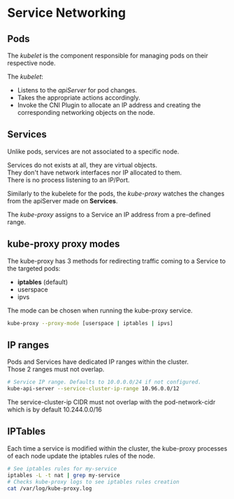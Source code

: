 # Service Networking

## Pods

The *kubelet* is the component responsible for managing pods on their respective node.

The *kubelet*:
- Listens to the *apiServer* for pod changes.
- Takes the appropriate actions accordingly.
- Invoke the CNI Plugin to allocate an IP address and creating the corresponding networking objects on the node.


## Services

Unlike pods, services are not associated to a specific node.

Services do not exists at all, they are virtual objects.<br>
They don't have network interfaces nor IP allocated to them.<br>
There is no process listening to an IP/Port.

Similarly to the kubelete for the pods, the *kube-proxy* watches the changes from the apiServer made on **Services**.

The *kube-proxy* assigns to a Service an IP address from a pre-defined range.

## kube-proxy proxy modes

The kube-proxy has 3 methods for redirecting traffic coming to a Service to the targeted pods:
- **iptables** (default)
- userspace
- ipvs

The mode can be chosen when running the kube-proxy service.
```bash
kube-proxy --proxy-mode [userspace | iptables | ipvs]
```

## IP ranges

Pods and Services have dedicated IP ranges within the cluster.<br>
Those 2 ranges must not overlap.
```bash
# Service IP range. Defaults to 10.0.0.0/24 if not configured.
kube-api-server --service-cluster-ip-range 10.96.0.0/12
```

The service-cluster-ip CIDR must not overlap with the pod-network-cidr which is by default 10.244.0.0/16

## IPTables

Each time a service is modified within the cluster, the kube-proxy processes of each node update the iptables rules of the node.

```bash
# See iptables rules for my-service
iptables -L -t nat | grep my-service
# Checks kube-proxy logs to see iptables rules creation
cat /var/log/kube-proxy.log
```
